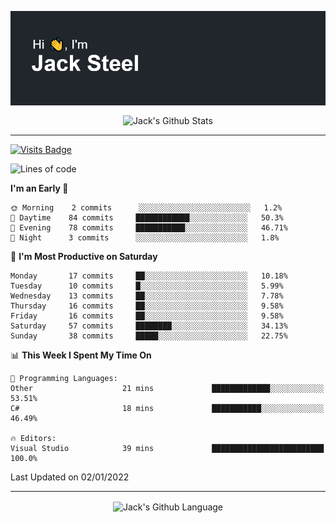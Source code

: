 <p align="center">
  <img align="center" src="https://github.com/JackSteel97/JackSteel97/blob/main/header.png?raw=true" alt="Hi, I'm Jack Steel" /> 
 </p>
<p align="center">
 <img align="center" src="https://github-readme-stats.vercel.app/api?username=jacksteel97&show_icons=true&count_private=true&theme=dracula" alt="Jack's Github Stats" /> 
</p>

<hr/>

[![Visits Badge](https://badges.pufler.dev/visits/JackSteel97/JackSteel97?color=blue&label=Profile%20Visits)](https://github.com/JackSteel97)
<!--START_SECTION:waka-->
![Lines of code](https://img.shields.io/badge/From%20Hello%20World%20I%27ve%20Written-901%20Thousand%20lines%20of%20code-blue)

**I'm an Early 🐤** 

```text
🌞 Morning    2 commits      ░░░░░░░░░░░░░░░░░░░░░░░░░   1.2% 
🌆 Daytime    84 commits     ████████████░░░░░░░░░░░░░   50.3% 
🌃 Evening    78 commits     ███████████░░░░░░░░░░░░░░   46.71% 
🌙 Night      3 commits      ░░░░░░░░░░░░░░░░░░░░░░░░░   1.8%

```
📅 **I'm Most Productive on Saturday** 

```text
Monday       17 commits     ██░░░░░░░░░░░░░░░░░░░░░░░   10.18% 
Tuesday      10 commits     █░░░░░░░░░░░░░░░░░░░░░░░░   5.99% 
Wednesday    13 commits     ██░░░░░░░░░░░░░░░░░░░░░░░   7.78% 
Thursday     16 commits     ██░░░░░░░░░░░░░░░░░░░░░░░   9.58% 
Friday       16 commits     ██░░░░░░░░░░░░░░░░░░░░░░░   9.58% 
Saturday     57 commits     ████████░░░░░░░░░░░░░░░░░   34.13% 
Sunday       38 commits     █████░░░░░░░░░░░░░░░░░░░░   22.75%

```


📊 **This Week I Spent My Time On** 

```text
💬 Programming Languages: 
Other                    21 mins             █████████████░░░░░░░░░░░░   53.51% 
C#                       18 mins             ███████████░░░░░░░░░░░░░░   46.49%

🔥 Editors: 
Visual Studio            39 mins             █████████████████████████   100.0%

```


 Last Updated on 02/01/2022
<!--END_SECTION:waka-->

<hr/>

<p align="center">
    <img align="center" src="https://github-readme-stats.vercel.app/api/top-langs/?username=jacksteel97&langs_count=10&layout=compact&theme=dracula" alt="Jack's Github Language" /> 
</p>

